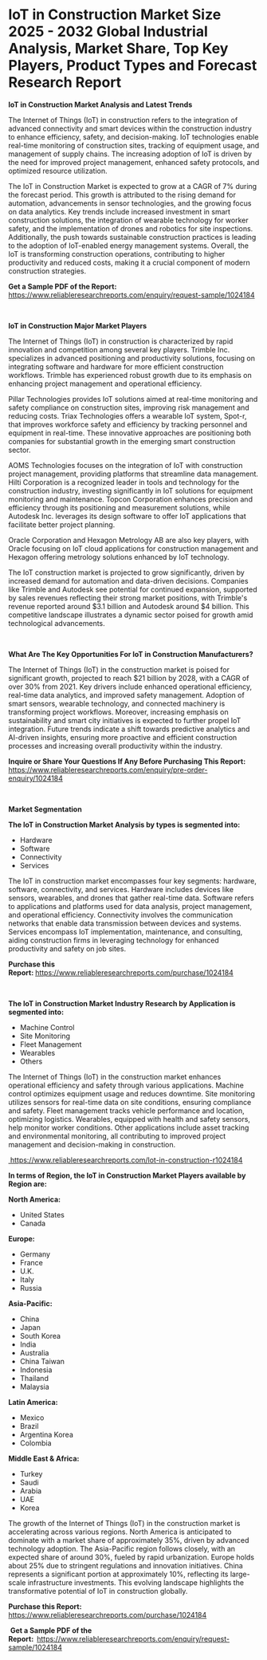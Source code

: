 <p><h1>loT in Construction Market Size 2025 - 2032 Global Industrial Analysis, Market Share, Top Key Players, Product Types and Forecast Research Report</h1></p><p><strong>loT in Construction Market Analysis and Latest Trends</strong></p>
<p><p>The Internet of Things (IoT) in construction refers to the integration of advanced connectivity and smart devices within the construction industry to enhance efficiency, safety, and decision-making. IoT technologies enable real-time monitoring of construction sites, tracking of equipment usage, and management of supply chains. The increasing adoption of IoT is driven by the need for improved project management, enhanced safety protocols, and optimized resource utilization.</p><p>The IoT in Construction Market is expected to grow at a CAGR of 7% during the forecast period. This growth is attributed to the rising demand for automation, advancements in sensor technologies, and the growing focus on data analytics. Key trends include increased investment in smart construction solutions, the integration of wearable technology for worker safety, and the implementation of drones and robotics for site inspections. Additionally, the push towards sustainable construction practices is leading to the adoption of IoT-enabled energy management systems. Overall, the IoT is transforming construction operations, contributing to higher productivity and reduced costs, making it a crucial component of modern construction strategies.</p></p>
<p><strong>Get a Sample PDF of the Report:&nbsp;</strong> <a href="https://www.reliableresearchreports.com/enquiry/request-sample/1024184?utm_campaign=3132&utm_medium=2&utm_source=Github&utm_content=ia&utm_term=17042025&utm_id=lot-in-construction">https://www.reliableresearchreports.com/enquiry/request-sample/1024184</a></p>
<p>&nbsp;</p>
<p><strong>loT in Construction Major Market Players</strong></p>
<p><p>The Internet of Things (IoT) in construction is characterized by rapid innovation and competition among several key players. Trimble Inc. specializes in advanced positioning and productivity solutions, focusing on integrating software and hardware for more efficient construction workflows. Trimble has experienced robust growth due to its emphasis on enhancing project management and operational efficiency.</p><p>Pillar Technologies provides IoT solutions aimed at real-time monitoring and safety compliance on construction sites, improving risk management and reducing costs. Triax Technologies offers a wearable IoT system, Spot-r, that improves workforce safety and efficiency by tracking personnel and equipment in real-time. These innovative approaches are positioning both companies for substantial growth in the emerging smart construction sector.</p><p>AOMS Technologies focuses on the integration of IoT with construction project management, providing platforms that streamline data management. Hilti Corporation is a recognized leader in tools and technology for the construction industry, investing significantly in IoT solutions for equipment monitoring and maintenance. Topcon Corporation enhances precision and efficiency through its positioning and measurement solutions, while Autodesk Inc. leverages its design software to offer IoT applications that facilitate better project planning.</p><p>Oracle Corporation and Hexagon Metrology AB are also key players, with Oracle focusing on IoT cloud applications for construction management and Hexagon offering metrology solutions enhanced by IoT technology.</p><p>The IoT construction market is projected to grow significantly, driven by increased demand for automation and data-driven decisions. Companies like Trimble and Autodesk see potential for continued expansion, supported by sales revenues reflecting their strong market positions, with Trimble's revenue reported around $3.1 billion and Autodesk around $4 billion. This competitive landscape illustrates a dynamic sector poised for growth amid technological advancements.</p></p>
<p>&nbsp;</p>
<p><strong>What Are The Key Opportunities For loT in Construction Manufacturers?</strong></p>
<p><p>The Internet of Things (IoT) in the construction market is poised for significant growth, projected to reach $21 billion by 2028, with a CAGR of over 30% from 2021. Key drivers include enhanced operational efficiency, real-time data analytics, and improved safety management. Adoption of smart sensors, wearable technology, and connected machinery is transforming project workflows. Moreover, increasing emphasis on sustainability and smart city initiatives is expected to further propel IoT integration. Future trends indicate a shift towards predictive analytics and AI-driven insights, ensuring more proactive and efficient construction processes and increasing overall productivity within the industry.</p></p>
<p><strong>Inquire or Share Your Questions If Any Before Purchasing This Report:</strong> <a href="https://www.reliableresearchreports.com/enquiry/pre-order-enquiry/1024184?utm_campaign=3132&utm_medium=2&utm_source=Github&utm_content=ia&utm_term=17042025&utm_id=lot-in-construction">https://www.reliableresearchreports.com/enquiry/pre-order-enquiry/1024184</a></p>
<p>&nbsp;</p>
<p><strong>Market Segmentation</strong></p>
<p><strong>The loT in Construction Market Analysis by types is segmented into:</strong></p>
<p><ul><li>Hardware</li><li>Software</li><li>Connectivity</li><li>Services</li></ul></p>
<p><p>The IoT in construction market encompasses four key segments: hardware, software, connectivity, and services. Hardware includes devices like sensors, wearables, and drones that gather real-time data. Software refers to applications and platforms used for data analysis, project management, and operational efficiency. Connectivity involves the communication networks that enable data transmission between devices and systems. Services encompass IoT implementation, maintenance, and consulting, aiding construction firms in leveraging technology for enhanced productivity and safety on job sites.</p></p>
<p><strong>Purchase this Report:&nbsp;</strong><a href="https://www.reliableresearchreports.com/purchase/1024184?utm_campaign=3132&utm_medium=2&utm_source=Github&utm_content=ia&utm_term=17042025&utm_id=lot-in-construction">https://www.reliableresearchreports.com/purchase/1024184</a></p>
<p>&nbsp;</p>
<p><strong>The loT in Construction Market Industry Research by Application is segmented into:</strong></p>
<p><ul><li>Machine Control</li><li>Site Monitoring</li><li>Fleet Management</li><li>Wearables</li><li>Others</li></ul></p>
<p><p>The Internet of Things (IoT) in the construction market enhances operational efficiency and safety through various applications. Machine control optimizes equipment usage and reduces downtime. Site monitoring utilizes sensors for real-time data on site conditions, ensuring compliance and safety. Fleet management tracks vehicle performance and location, optimizing logistics. Wearables, equipped with health and safety sensors, help monitor worker conditions. Other applications include asset tracking and environmental monitoring, all contributing to improved project management and decision-making in construction.</p></p>
<p><a href="https://www.reliableresearchreports.com/lot-in-construction-r1024184?utm_campaign=3132&utm_medium=2&utm_source=Github&utm_content=ia&utm_term=17042025&utm_id=lot-in-construction">&nbsp;https://www.reliableresearchreports.com/lot-in-construction-r1024184</a></p>
<p><strong>In terms of Region, the loT in Construction Market Players available by Region are:</strong></p>
<p>
    <p> <strong> North America: </strong>
        <ul>
            <li>United States</li>
            <li>Canada</li>
        </ul>
        </p> 
    <p> <strong> Europe: </strong>
        <ul>
            <li>Germany</li>
            <li>France</li>
            <li>U.K.</li>
            <li>Italy</li>
            <li>Russia</li>
        </ul>
        </p> 
    <p> <strong> Asia-Pacific: </strong>
        <ul>
            <li>China</li>
            <li>Japan</li>
            <li>South Korea</li>
            <li>India</li>
            <li>Australia</li>
            <li>China Taiwan</li>
            <li>Indonesia</li>
            <li>Thailand</li>
            <li>Malaysia</li>
        </ul>
        </p> 
    <p> <strong> Latin America: </strong>
        <ul>
            <li>Mexico</li>
            <li>Brazil</li>
            <li>Argentina Korea</li>
            <li>Colombia</li>
        </ul>
        </p> 
    <p> <strong> Middle East & Africa: </strong>
        <ul>
            <li>Turkey</li>
            <li>Saudi</li>
            <li>Arabia</li>
            <li>UAE</li>
            <li>Korea</li>
        </ul>
    </p>
    </p>
<p><p>The growth of the Internet of Things (IoT) in the construction market is accelerating across various regions. North America is anticipated to dominate with a market share of approximately 35%, driven by advanced technology adoption. The Asia-Pacific region follows closely, with an expected share of around 30%, fueled by rapid urbanization. Europe holds about 25% due to stringent regulations and innovation initiatives. China represents a significant portion at approximately 10%, reflecting its large-scale infrastructure investments. This evolving landscape highlights the transformative potential of IoT in construction globally.</p></p>
<p><strong>Purchase this Report: </strong><a href="https://www.reliableresearchreports.com/purchase/1024184?utm_campaign=3132&utm_medium=2&utm_source=Github&utm_content=ia&utm_term=17042025&utm_id=lot-in-construction">https://www.reliableresearchreports.com/purchase/1024184</a></p>
<p>&nbsp;<strong>Get a Sample PDF of the Report:&nbsp;&nbsp;</strong><a href="https://www.reliableresearchreports.com/enquiry/request-sample/1024184?utm_campaign=3132&utm_medium=2&utm_source=Github&utm_content=ia&utm_term=17042025&utm_id=lot-in-construction">https://www.reliableresearchreports.com/enquiry/request-sample/1024184</a></p>
<p><strong></strong></p>
<p><p></p><p></p><p></p></p>
